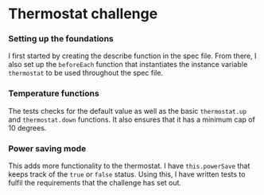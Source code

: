 # Thermostat challenge

### Setting up the foundations

I first started by creating the describe function in the spec file. From there, I also set up the `beforeEach` function that instantiates the instance variable `thermostat` to be used throughout the spec file.

### Temperature functions

The tests checks for the default value as well as the basic `thermostat.up` and `thermostat.down` functions. It also ensures that it has a minimum cap of 10 degrees.

### Power saving mode

This adds more functionality to the thermostat. I have `this.powerSave` that keeps track of the `true` or `false` status. Using this, I have written tests to fulfil the requirements that the challenge has set out.
